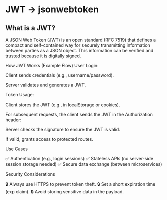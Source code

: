 # JWT -> jsonwebtoken 

## What is a JWT?
A JSON Web Token (JWT) is an open standard (RFC 7519) that defines a compact and self-contained way for securely transmitting information between parties as a JSON object. This information can be verified and trusted because it is digitally signed.

How JWT Works (Example Flow)
User Login:

Client sends credentials (e.g., username/password).

Server validates and generates a JWT.

Token Usage:

Client stores the JWT (e.g., in localStorage or cookies).

For subsequent requests, the client sends the JWT in the Authorization header:


Server checks the signature to ensure the JWT is valid.

If valid, grants access to protected routes.

Use Cases

✅ Authentication (e.g., login sessions)
✅ Stateless APIs (no server-side session storage needed)
✅ Secure data exchange (between microservices)

Security Considerations

🔒 Always use HTTPS to prevent token theft.
🔒 Set a short expiration time (exp claim).
🔒 Avoid storing sensitive data in the payload.